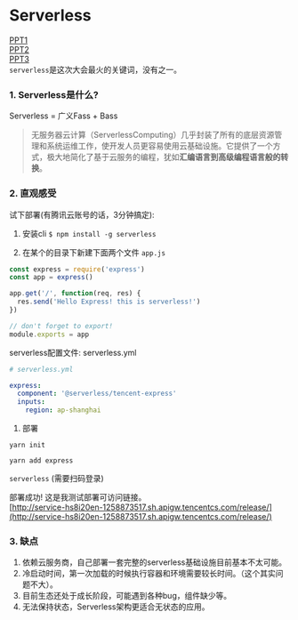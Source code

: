 # Serverless
[PPT1](http://ppt.geekbang.org/slide/download?cid=55&pid=2793)
<br>
[PPT2](http://ppt.geekbang.org/slide/download?cid=55&pid=2778)
<br>
[PPT3](http://ppt.geekbang.org/slide/download?cid=55&pid=2770)
<br>
`serverless`是这次大会最火的关键词，没有之一。

### 1. Serverless是什么?
Serverless = 广义Fass + Bass
> 无服务器云计算（ServerlessComputing）几乎封装了所有的底层资源管理和系统运维工作，使开发人员更容易使用云基础设施。它提供了一个方式，极大地简化了基于云服务的编程，犹如**汇编语言到高级编程语言般的转换**。



### 2. 直观感受
试下部署(有腾讯云账号的话，3分钟搞定):
1. 安装cli
`$ npm install -g serverless`

2. 在某个的目录下新建下面两个文件
`app.js`
```js
const express = require('express')
const app = express()

app.get('/', function(req, res) {
  res.send('Hello Express! this is serverless!')
})

// don't forget to export!
module.exports = app
```

serverless配置文件: serverless.yml
```yml
# serverless.yml

express:
  component: '@serverless/tencent-express'
  inputs:
    region: ap-shanghai
```

1. 部署

`yarn init`

`yarn add express`

`serverless` (需要扫码登录)

部署成功! 这是我测试部署可访问链接。
<br>
[http://service-hs8i20en-1258873517.sh.apigw.tencentcs.com/release/](http://service-hs8i20en-1258873517.sh.apigw.tencentcs.com/release/)


### 3. 缺点
1. 依赖云服务商，自己部署一套完整的serverless基础设施目前基本不太可能。
2. 冷启动时间，第一次加载的时候执行容器和环境需要较长时间。（这个其实问题不大）。
3. 目前生态还处于成长阶段，可能遇到各种bug，组件缺少等。
4. 无法保持状态，Serverless架构更适合无状态的应用。